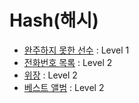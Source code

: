 # Hash(해시)

* [완주하지 못한 선수](https://programmers.co.kr/learn/courses/30/lessons/42576) : Level 1
* [전화번호 목록](https://programmers.co.kr/learn/courses/30/lessons/42577) : Level 2
* [위장](https://programmers.co.kr/learn/courses/30/lessons/42578) : Level 2
* [베스트 앨범](https://programmers.co.kr/learn/courses/30/lessons/42579) : Level 2